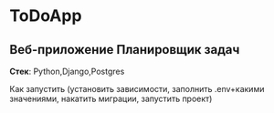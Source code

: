 # ToDoApp

## Веб-приложение Планировщик задач

__Стек__: Python,Django,Postgres

Как запустить (установить зависимости, заполнить .env+какими значениями,
накатить миграции, запустить проект)
